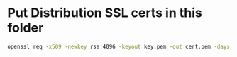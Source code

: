 # Put Distribution SSL certs in this folder

```bash
openssl req -x509 -newkey rsa:4096 -keyout key.pem -out cert.pem -days 365
```
